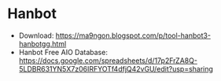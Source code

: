 # Hanbot
- Download: https://ma9ngon.blogspot.com/p/tool-hanbot3-hanbotgg.html
- Hanbot Free AIO Database: https://docs.google.com/spreadsheets/d/17p2FrZA8Q-5LDBR631YN5X7z06IRFYOTf4dfjQ42vGU/edit?usp=sharing
